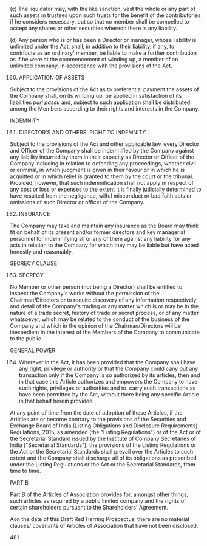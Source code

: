 (c) The liquidator may, with the like sanction, vest the whole or any part of such assets in trustees upon such trusts for the benefit of the contributories if he considers necessary, but so that no member shall be compelled to accept any shares or other securities whereon there is any liability.

(d) Any person who is or has been a Director or manager, whose liability is unlimited under the Act, shall, in addition to their liability, if any, to contribute as an ordinary' member, be liable to make a further contribution as if he were at the commencement of winding up, a member of an unlimited company, in accordance with the provisions of the Act.

160. APPLICATION OF ASSETS

Subject to the provisions of the Act as to preferential payment the assets of the Company shall, on its winding up, be applied in satisfaction of its liabilities *pari passu* and, subject to such application shall be distributed among the Members according to their rights and interests in the Company.

INDEMNITY

161. DIRECTOR'S AND OTHERS' RIGHT TO INDEMNITY

Subject to the provisions of the Act and other applicable law, every Director and Officer of the Company shall be indemnified by the Company against any liability incurred by them in their capacity as Director or Officer of the Company including in relation to defending any proceedings, whether civil or criminal, in which judgment is given in their favour or in which he is acquitted or in which relief is granted to them by the court or the tribunal. Provided, however, that such indemnification shall not apply in respect of any cost or loss or expenses to the extent it is finally judicially determined to have resulted from the negligence, wilful misconduct or bad faith acts or omissions of such Director or officer of the Company.

162. INSURANCE

The Company may take and maintain any insurance as the Board may think fit on behalf of its present and/or former directors and key managerial personnel for indemnifying all or any of them against any liability for any acts in relation to the Company for which they may be liable but have acted honestly and reasonably.

SECRECY CLAUSE

163. SECRECY

No Member or other person (not being a Director) shall be entitled to inspect the Company's works without the permission of the Chairman/Directors or to require discovery of any information respectively and detail of the Company's trading or any matter which is or may be in the nature of a trade secret, history of trade or secret process, or of any matter whatsoever, which may be related to the conduct of the business of the Company and which in the opinion of the Chairman/Directors will be inexpedient in the interest of the Members of the Company to communicate to the public.

GENERAL POWER

164. Wherever in the Act, it has been provided that the Company shall have any right, privilege or authority or that the Company could cany out any transaction only if the Company is so authorized by its articles, then and in that case this Article authorizes and empowers the Company to have such rights, privileges or authorities and to. carry such transactions as have been permitted by the Act, without there being any specific Article in that behalf herein provided.

At any point of time from the date of adoption of these Articles, if the Articles are or become contrary to the provisions of the Securities and Exchange Board of India (Listing Obligations and Disclosure Requirements) Regulations, 2015, as amended (the "Listing Regulations") or of the Act or of the Secretarial Standard issued by the Institute of Company Secretaries of India ("Secretarial Standards"), the provisions of the Listing Regulations or the Act or the Secretarial Standards shall prevail over the Articles to such extent and the Company shall discharge all of its obligations as prescribed under the Listing Regulations or the Act or the Secretarial Standards, from time to time.

PART B

Part B of the Articles of Association provides for, amongst other things, such articles as required by a public limited company and the rights of certain shareholders pursuant to the Shareholders' Agreement.

Aon the date of this Draft Red Herring Prospectus, there are no material clauses/ covenants of Articles of Association that have not been disclosed.

481